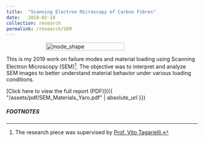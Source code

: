 ```yaml
---
title:  "Scanning Electron Microscopy of Carbon Fibres"
date:   2019-02-18
collection: research
permalink: /research/SEM
---
```

<figure style="display: flex; flex-direction: column; align-items: center;">
  <img src="{{ "/assets/img/research/200_carbon_fibre.jpg" | absolute_url }}" alt="mode_shape" class="post-pic" style="width: 70%;"/>
</figure>

This is my 2019 work on failure modes and material loading using Scanning Electron Microscopy (SEM)[^1]. The objective was to interpret and analyze SEM images to better understand material behavior under various loading conditions.

[Click here to view the full report (PDF)]({{ "/assets/pdf/SEM_Materials_Yaro.pdf" | absolute_url }})

##### FOOTNOTES
[^1]: The research piece was supervised by <a href="https://profiles.imperial.ac.uk/v.tagarielli"> Prof. Vito Tagarielli.</a>